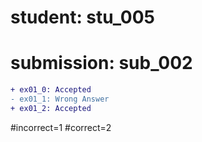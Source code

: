 # student: stu_005
# submission: sub_002

```diff
+ ex01_0: Accepted
- ex01_1: Wrong Answer
+ ex01_2: Accepted
```
#incorrect=1
#correct=2
